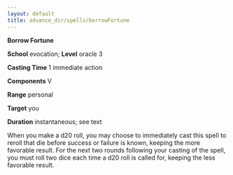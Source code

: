 ```yaml
---
layout: default
title: advance_dir/spells/borrowFortune
---
```

 **Borrow Fortune**

**School** evocation; **Level** oracle 3

**Casting Time** 1 immediate action

**Components** V

**Range** personal

**Target** you

**Duration** instantaneous; see text

When you make a d20 roll, you may choose to immediately cast this spell to reroll that die before success or failure is known, keeping the more favorable result. For the next two rounds following your casting of the spell, you must roll two dice each time a d20 roll is called for, keeping the less favorable result.

